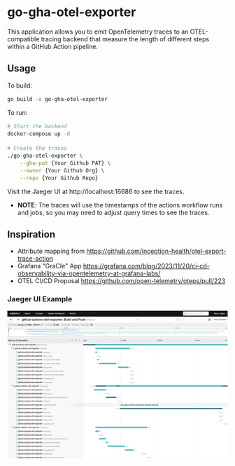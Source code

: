 # go-gha-otel-exporter

This application allows you to emit OpenTelemetry traces to an OTEL-compatible tracing backend that measure the length of different steps within a GitHub Action pipeline.

## Usage

To build:

```bash
go build -o go-gha-otel-exporter
```

To run:

```bash
# Start the backend
docker-compose up -d

# Create the traces
./go-gha-otel-exporter \
    --gha-pat {Your Github PAT} \
    --owner {Your Github Org} \
    --repo {Your Github Repo}
```

Visit the Jaeger UI at http://localhost:16686 to see the traces.

* **NOTE**: The traces will use the timestamps of the actions workflow runs and jobs, so you may need to adjust query times to see the traces.

## Inspiration

* Attribute mapping from https://github.com/inception-health/otel-export-trace-action
* Grafana "GraCIe" App https://grafana.com/blog/2023/11/20/ci-cd-observability-via-opentelemetry-at-grafana-labs/
* OTEL CI/CD Proposal https://github.com/open-telemetry/oteps/pull/223

### Jaeger UI Example

![Jaeger UI](assets/jaeger-ui.png)
